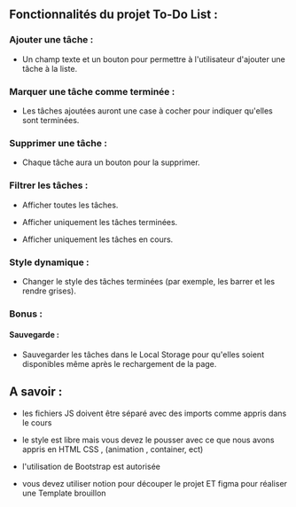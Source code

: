## Fonctionnalités du projet To-Do List :

### Ajouter une tâche : 

- Un champ texte et un bouton pour permettre à l'utilisateur d'ajouter une tâche à la liste.

### Marquer une tâche comme terminée : 

- Les tâches ajoutées auront une case à cocher pour indiquer qu'elles sont terminées.

### Supprimer une tâche : 

- Chaque tâche aura un bouton pour la supprimer.

### Filtrer les tâches :

- Afficher toutes les tâches.

- Afficher uniquement les tâches terminées.

- Afficher uniquement les tâches en cours.

### Style dynamique : 

- Changer le style des tâches terminées (par exemple, les barrer et les rendre grises).


### Bonus : 

#### Sauvegarde : 

- Sauvegarder les tâches dans le Local Storage pour qu'elles soient disponibles même après le rechargement de la page.

## A savoir :

- les fichiers JS doivent être séparé avec des imports comme appris dans le cours 

- le style est libre mais vous devez le pousser avec ce que nous avons appris en HTML CSS , (animation , container, ect) 

- l'utilisation de Bootstrap est autorisée

- vous devez utiliser notion pour découper le projet ET figma pour réaliser une Template brouillon